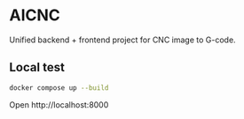 # AICNC

Unified backend + frontend project for CNC image to G-code.

## Local test
```bash
docker compose up --build
```
Open http://localhost:8000
